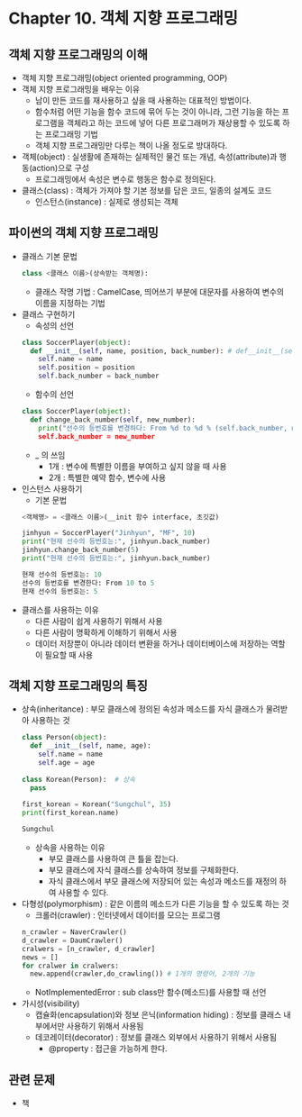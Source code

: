 # Chapter 10. 객체 지향 프로그래밍

## 객체 지향 프로그래밍의 이해
- 객체 지향 프로그래밍(object oriented programming, OOP)
- 객체 지향 프로그래밍을 배우는 이유
  - 남이 만든 코드를 재사용하고 싶을 때 사용하는 대표적인 방법이다.
  - 함수처럼 어떤 기능을 함수 코드에 묶어 두는 것이 아니라, 그런 기능을 하는 프로그램을 객체라고 하는 코드에 넣어 다른 프로그래머가 재상용할 수 있도록 하는 프로그래밍 기법
  - 객체 지향 프로그래밍만 다루는 책이 나올 정도로 방대하다.
- 객체(object) : 실생활에 존재하는 실제적인 물건 또는 개념, 속성(attribute)과 행동(action)으로 구성
  - 프로그래밍에서 속성은 변수로 행동은 함수로 정의된다.
- 클래스(class) : 객체가 가져야 할 기본 정보를 담은 코드, 일종의 설계도 코드
  - 인스턴스(instance) : 실제로 생성되는 객체
  
## 파이썬의 객체 지향 프로그래밍
- 클래스 기본 문법
  ```python
  class <클래스 이름>(상속받는 객체명):
  ```
  - 클래스 작명 기법 : CamelCase, 띄어쓰기 부분에 대문자를 사용하여 변수의 이름을 지정하는 기법
- 클래스 구현하기
  - 속성의 선언
  ```python
  class SoccerPlayer(object):
    def __init__(self, name, position, back_number): # def__init__(self, ...)은 필수, 일종의 초기화 작업
      self.name = name
      self.position = position
      self.back_number = back_number
  ```
  - 함수의 선언
  ```python
  class SoccerPlayer(object):
    def change_back_number(self, new_number):
      print("선수의 등번호를 변경하다: From %d to %d % (self.back_number, new_number))
      self.back_number = new_number
  ```
  - _ 의 쓰임
    - 1개 : 변수에 특별한 이름을 부여하고 싶지 않을 때 사용
    - 2개 : 특별한 예약 함수, 변수에 사용 
- 인스턴스 사용하기
  - 기본 문법
  ```python
  <객체명> = <클래스 이름>(__init 함수 interface, 초깃값)
  ```
  ```python
  jinhyun = SoccerPlayer("Jinhyun", "MF", 10)
  print("현재 선수의 등번호는:", jinhyun.back_number)
  jinhyun.change_back_number(5)
  print("현재 선수의 등번호는:", jinhyun.back_number)
  
  현재 선수의 등번호는: 10
  선수의 등번호를 변경한다: From 10 to 5
  현재 선수의 등번호는: 5
  ```
- 클래스를 사용하는 이유
  - 다른 사람이 쉽게 사용하기 위해서 사용
  - 다른 사람이 명확하게 이해하기 위해서 사용
  - 데이터 저장뿐이 아니라 데이터 변환을 하거나 데이터베이스에 저장하는 역할이 필요할 때 사용
  
   
## 객체 지향 프로그래밍의 특징
- 상속(inheritance) : 부모 클래스에 정의된 속성과 메소드를 자식 클래스가 물려받아 사용하는 것
  ```python
  class Person(object):
    def __init__(self, name, age):
      self.name = name
      self.age = age
      
  class Korean(Person):  # 상속
    pass
    
  first_korean = Korean("Sungchul", 35)
  print(first_korean.name)
  
  Sungchul
  ```
  - 상속을 사용하는 이유
    - 부모 클래스를 사용하여 큰 틀을 잡는다.
    - 부모 클래스에 자식 클래스를 상속하여 정보를 구체화한다.
    - 자식 클래스에서 부모 클래스에 저장되어 있는 속성과 메소드를 재정의 하여 사용할 수 있다.
- 다형성(polymorphism) : 같은 이름의 메소드가 다른 기능을 할 수 있도록 하는 것
  - 크롤러(crawler) : 인터넷에서 데이터를 모으는 프로그램
  ```python
  n_crawler = NaverCrawler()
  d_crawler = DaumCrawler()
  cralwers = [n_crawler, d_crawler]
  news = []
  for cralwer in cralwers:
    new.append(crawler,do_crawling()) # 1개의 명령어, 2개의 기능
  ```
  - NotImplementedError : sub class만 함수(메소드)를 사용할 때 선언
- 가시성(visibility)
  - 캡슐화(encapsulation)와 정보 은닉(information hiding) : 정보를 클래스 내부에서만 사용하기 위해서 사용됨
  - 데코레이터(decorator) : 정보를 클래스 외부에서 사용하기 위해서 사용됨
    - @property : 접근을 가능하게 한다.
    
## 관련 문제
- 책
